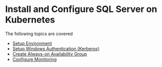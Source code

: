 # Install and Configure SQL Server on Kubernetes

The following topics are covered

* [Setup Environment](./modules/setup.md)
* [Setup Windows Authentication (Kerberos)](./modules/kerberos.md)
* [Create Always-on Availability Group](./modules/hadr.md)
* [Configure Monitoring](./modules/monitoring.md)
